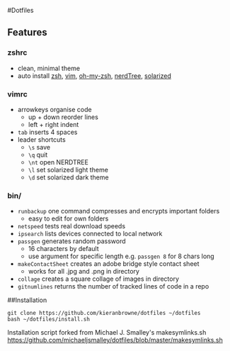 #Dotfiles

## Features
### zshrc
- clean, minimal theme
- auto install [zsh](http://www.zsh.org), [vim](http://www.vim.org), [oh-my-zsh](https://github.com/robbyrussell/oh-my-zsh), [nerdTree](https://github.com/scrooloose/nerdtree), [solarized](https://github.com/altercation/solarized)

### vimrc
- arrowkeys organise code
    - up + down reorder lines
    - left + right indent 
- ```tab``` inserts 4 spaces
- leader shortcuts
    - ```\s``` save
    - ```\q``` quit
    - ```\nt``` open NERDTREE
    - ```\l``` set solarized light theme
    - ```\d``` set solarized dark theme

### bin/
- ```runbackup``` one command compresses and encrypts important folders
    - easy to edit for own folders
- ```netspeed``` tests real download speeds
- ```ipsearch``` lists devices connected to local network
- ```passgen``` generates random password
    - 16 characters by default
    - use argument for specific length e.g. ```passgen 8``` for 8 chars long
- ```makeContactSheet``` creates an adobe bridge style contact sheet
    - works for all .jpg and .png in directory
- ```collage``` creates a square collage of images in directory 
- ```gitnumlines``` returns the number of tracked lines of code in a repo

##Installation
```
git clone https://github.com/kieranbrowne/dotfiles ~/dotfiles
bash ~/dotfiles/install.sh
```

Installation script forked from Michael J. Smalley's makesymlinks.sh
https://github.com/michaeljsmalley/dotfiles/blob/master/makesymlinks.sh
